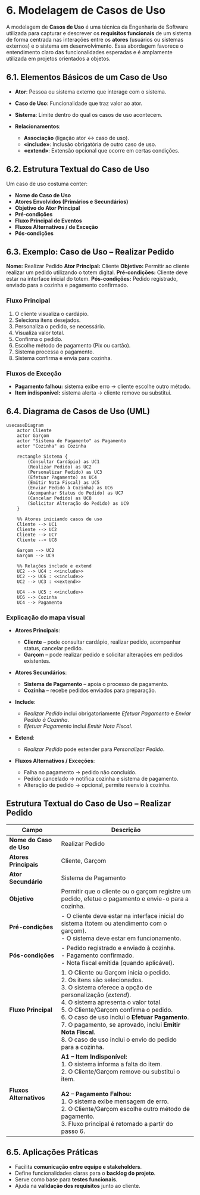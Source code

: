 # 6. Modelagem de Casos de Uso

A modelagem de **Casos de Uso** é uma técnica da Engenharia de Software utilizada para capturar e descrever os **requisitos funcionais** de um sistema de forma centrada nas interações entre os **atores** (usuários ou sistemas externos) e o sistema em desenvolvimento.
Essa abordagem favorece o entendimento claro das funcionalidades esperadas e é amplamente utilizada em projetos orientados a objetos.


## 6.1. Elementos Básicos de um Caso de Uso

* **Ator**: Pessoa ou sistema externo que interage com o sistema.
* **Caso de Uso**: Funcionalidade que traz valor ao ator.
* **Sistema**: Limite dentro do qual os casos de uso acontecem.
* **Relacionamentos**:

  * **Associação** (ligação ator ↔ caso de uso).
  * **«include»**: Inclusão obrigatória de outro caso de uso.
  * **«extend»**: Extensão opcional que ocorre em certas condições.



## 6.2. Estrutura Textual do Caso de Uso

Um caso de uso costuma conter:

* **Nome do Caso de Uso**
* **Atores Envolvidos (Primários e Secundários)**
* **Objetivo do Ator Principal**
* **Pré-condições**
* **Fluxo Principal de Eventos**
* **Fluxos Alternativos / de Exceção**
* **Pós-condições**



## 6.3. Exemplo: Caso de Uso – Realizar Pedido

**Nome:** Realizar Pedido
**Ator Principal:** Cliente
**Objetivo:** Permitir ao cliente realizar um pedido utilizando o totem digital.
**Pré-condições:** Cliente deve estar na interface inicial do totem.
**Pós-condições:** Pedido registrado, enviado para a cozinha e pagamento confirmado.

### Fluxo Principal

1. O cliente visualiza o cardápio.
2. Seleciona itens desejados.
3. Personaliza o pedido, se necessário.
4. Visualiza valor total.
5. Confirma o pedido.
6. Escolhe método de pagamento (Pix ou cartão).
7. Sistema processa o pagamento.
8. Sistema confirma e envia para cozinha.

### Fluxos de Exceção

* **Pagamento falhou:** sistema exibe erro → cliente escolhe outro método.
* **Item indisponível:** sistema alerta → cliente remove ou substitui.


## 6.4. Diagrama de Casos de Uso (UML)

```mermaid
usecaseDiagram
    actor Cliente
    actor Garçom
    actor "Sistema de Pagamento" as Pagamento
    actor "Cozinha" as Cozinha

    rectangle Sistema {
        (Consultar Cardápio) as UC1
        (Realizar Pedido) as UC2
        (Personalizar Pedido) as UC3
        (Efetuar Pagamento) as UC4
        (Emitir Nota Fiscal) as UC5
        (Enviar Pedido à Cozinha) as UC6
        (Acompanhar Status do Pedido) as UC7
        (Cancelar Pedido) as UC8
        (Solicitar Alteração do Pedido) as UC9
    }

    %% Atores iniciando casos de uso
    Cliente --> UC1
    Cliente --> UC2
    Cliente --> UC7
    Cliente --> UC8

    Garçom --> UC2
    Garçom --> UC9

    %% Relações include e extend
    UC2 --> UC4 : <<include>>
    UC2 --> UC6 : <<include>>
    UC2 --> UC3 : <<extend>>

    UC4 --> UC5 : <<include>>
    UC6 --> Cozinha
    UC4 --> Pagamento
```

### Explicação do mapa visual

* **Atores Principais**:

  * **Cliente** – pode consultar cardápio, realizar pedido, acompanhar status, cancelar pedido.
  * **Garçom** – pode realizar pedido e solicitar alterações em pedidos existentes.
* **Atores Secundários**:

  * **Sistema de Pagamento** – apoia o processo de pagamento.
  * **Cozinha** – recebe pedidos enviados para preparação.
* **Include**:

  * *Realizar Pedido* inclui obrigatoriamente *Efetuar Pagamento* e *Enviar Pedido à Cozinha*.
  * *Efetuar Pagamento* inclui *Emitir Nota Fiscal*.
* **Extend**:

  * *Realizar Pedido* pode estender para *Personalizar Pedido*.
* **Fluxos Alternativos / Exceções**:

  * Falha no pagamento → pedido não concluído.
  * Pedido cancelado → notifica cozinha e sistema de pagamento.
  * Alteração de pedido → opcional, permite reenvio à cozinha.


## Estrutura Textual do Caso de Uso – Realizar Pedido

| **Campo**               | **Descrição**                                                                                                                                                                                                                                                                                                                                                                                             |
| ----------------------- | --------------------------------------------------------------------------------------------------------------------------------------------------------------------------------------------------------------------------------------------------------------------------------------------------------------------------------------------------------------------------------------------------------- |
| **Nome do Caso de Uso** | Realizar Pedido                                                                                                                                                                                                                                                                                                                                                                                           |
| **Atores Principais**   | Cliente, Garçom                                                                                                                                                                                                                                                                                                                                                                                           |
| **Ator Secundário**     | Sistema de Pagamento                                                                                                                                                                                                                                                                                                                                                                                      |
| **Objetivo**            | Permitir que o cliente ou o garçom registre um pedido, efetue o pagamento e envie-o para a cozinha.                                                                                                                                                                                                                                                                                                       |
| **Pré-condições**       | - O cliente deve estar na interface inicial do sistema (totem ou atendimento com o garçom). <br> - O sistema deve estar em funcionamento.                                                                                                                                                                                                                                                                 |
| **Pós-condições**       | - Pedido registrado e enviado à cozinha. <br> - Pagamento confirmado. <br> - Nota fiscal emitida (quando aplicável).                                                                                                                                                                                                                                                                                      |
| **Fluxo Principal**     | 1. O Cliente ou Garçom inicia o pedido.<br>2. Os itens são selecionados.<br>3. O sistema oferece a opção de personalização (*extend*).<br>4. O sistema apresenta o valor total.<br>5. O Cliente/Garçom confirma o pedido.<br>6. O caso de uso inclui o **Efetuar Pagamento**.<br>7. O pagamento, se aprovado, inclui **Emitir Nota Fiscal**.<br>8. O caso de uso inclui o envio do pedido para a cozinha. |
| **Fluxos Alternativos** | **A1 – Item Indisponível:**<br>1. O sistema informa a falta do item.<br>2. O Cliente/Garçom remove ou substitui o item.<br><br>**A2 – Pagamento Falhou:**<br>1. O sistema exibe mensagem de erro.<br>2. O Cliente/Garçom escolhe outro método de pagamento.<br>3. Fluxo principal é retomado a partir do passo 6.                                                                                         |


## 6.5. Aplicações Práticas

* Facilita **comunicação entre equipe e stakeholders**.
* Define funcionalidades claras para o **backlog do projeto**.
* Serve como base para **testes funcionais**.
* Ajuda na **validação dos requisitos** junto ao cliente.

